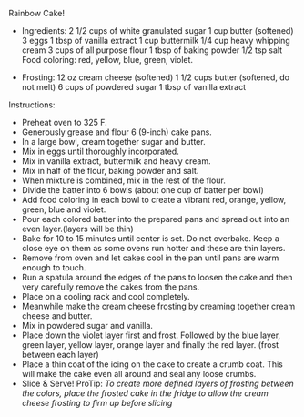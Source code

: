 Rainbow Cake!

* Ingredients:
2 1/2 cups of white granulated sugar
1 cup butter (softened)
3 eggs
1 tbsp of vanilla extract
1 cup buttermilk
1/4 cup heavy whipping cream
3 cups of all purpose flour
1 tbsp of baking powder
1/2 tsp salt
Food coloring: red, yellow, blue, green, violet.

* Frosting:
12 oz cream cheese (softened)
1 1/2 cups butter (softened, do not melt)
6 cups of powdered sugar
1 tbsp of vanilla extract

Instructions:
* Preheat oven to 325 F.
* Generously grease and flour 6 (9-inch) cake pans.
* In a large bowl, cream together sugar and butter.
* Mix in eggs until thoroughly incorporated.
* Mix in vanilla extract, buttermilk and heavy cream.
* Mix in half of the flour, baking powder and salt.
* When mixture is combined, mix in the rest of the flour.
* Divide the batter into 6 bowls (about one cup of batter per bowl)
* Add food coloring in each bowl to create a vibrant red, orange, yellow, green, blue and violet.
* Pour each colored batter into the prepared pans and spread out into an even layer.(layers will be thin)
* Bake for 10 to 15 minutes until center is set. Do not overbake. Keep a close eye on them as some ovens run hotter and these are thin layers.
* Remove from oven and let cakes cool in the pan until pans are warm enough to touch.
* Run a spatula around the edges of the pans to loosen the cake and then very carefully remove the cakes from the pans.
* Place on a cooling rack and cool completely.
* Meanwhile make the cream cheese frosting by creaming together cream cheese and butter.
* Mix in powdered sugar and vanilla.
* Place down the violet layer first and frost. Followed by the blue layer, green layer, yellow layer, orange layer and finally the red layer. (frost between each layer)
* Place a thin coat of the icing on the cake to create a crumb coat. This will make the cake even all around and seal any loose crumbs.
* Slice & Serve!
ProTip: *To create more defined layers of frosting between the colors, place the frosted cake in the fridge to allow the cream cheese frosting to firm up before slicing*

